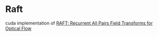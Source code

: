 # Raft  

cuda implementation of [RAFT: Recurrent All Pairs Field Transforms for Optical Flow](https://github.com/princeton-vl/RAFT)  
